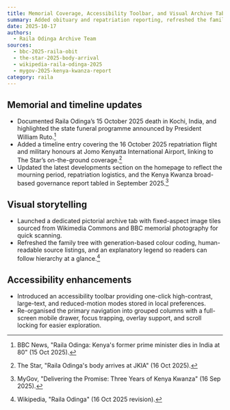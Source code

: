```yaml
---
title: Memorial Coverage, Accessibility Toolbar, and Visual Archive Tab
summary: Added obituary and repatriation reporting, refreshed the family tree with colour-coded visuals, launched a pictorial tab, and introduced an accessibility toolbar with high-contrast and large-text toggles.
date: 2025-10-17
authors:
  - Raila Odinga Archive Team
sources:
  - bbc-2025-raila-obit
  - the-star-2025-body-arrival
  - wikipedia-raila-odinga-2025
  - mygov-2025-kenya-kwanza-report
category: raila
---
```

## Memorial and timeline updates

* Documented Raila Odinga’s 15 October 2025 death in Kochi, India, and highlighted the state funeral programme announced by President William Ruto.[^bbc-obit]
* Added a timeline entry covering the 16 October 2025 repatriation flight and military honours at Jomo Kenyatta International Airport, linking to The Star’s on-the-ground coverage.[^star-body]
* Updated the latest developments section on the homepage to reflect the mourning period, repatriation logistics, and the Kenya Kwanza broad-based governance report tabled in September 2025.[^mygov]

## Visual storytelling

* Launched a dedicated pictorial archive tab with fixed-aspect image tiles sourced from Wikimedia Commons and BBC memorial photography for quick scanning.
* Refreshed the family tree with generation-based colour coding, human-readable source listings, and an explanatory legend so readers can follow hierarchy at a glance.[^wiki]

## Accessibility enhancements

* Introduced an accessibility toolbar providing one-click high-contrast, large-text, and reduced-motion modes stored in local preferences.
* Re-organised the primary navigation into grouped columns with a full-screen mobile drawer, focus trapping, overlay support, and scroll locking for easier exploration.

[^bbc-obit]: BBC News, "Raila Odinga: Kenya's former prime minister dies in India at 80" (15 Oct 2025).
[^star-body]: The Star, "Raila Odinga's body arrives at JKIA" (16 Oct 2025).
[^wiki]: Wikipedia, "Raila Odinga" (16 Oct 2025 revision).
[^mygov]: MyGov, "Delivering the Promise: Three Years of Kenya Kwanza" (16 Sep 2025).

